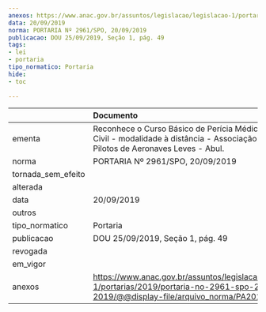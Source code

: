 ```yaml
---
anexos: https://www.anac.gov.br/assuntos/legislacao/legislacao-1/portarias/2019/portaria-no-2961-spo-20-09-2019/@@display-file/arquivo_norma/PA2019-2961.pdf
data: 20/09/2019
norma: PORTARIA Nº 2961/SPO, 20/09/2019
publicacao: DOU 25/09/2019, Seção 1, pág. 49
tags:
- lei
- portaria
tipo_normatico: Portaria
hide: 
- toc 
 
---
```


|                    | Documento                                                                                                                                            |
|:-------------------|:-----------------------------------------------------------------------------------------------------------------------------------------------------|
| ementa             | Reconhece o Curso Básico de Perícia Médica na Aviação Civil - modalidade à distância - Associação Brasileira de Pilotos de Aeronaves Leves - Abul.   |
| norma              | PORTARIA Nº 2961/SPO, 20/09/2019                                                                                                                     |
| tornada_sem_efeito |                                                                                                                                                      |
| alterada           |                                                                                                                                                      |
| data               | 20/09/2019                                                                                                                                           |
| outros             |                                                                                                                                                      |
| tipo_normatico     | Portaria                                                                                                                                             |
| publicacao         | DOU 25/09/2019, Seção 1, pág. 49                                                                                                                     |
| revogada           |                                                                                                                                                      |
| em_vigor           |                                                                                                                                                      |
| anexos             | https://www.anac.gov.br/assuntos/legislacao/legislacao-1/portarias/2019/portaria-no-2961-spo-20-09-2019/@@display-file/arquivo_norma/PA2019-2961.pdf |
